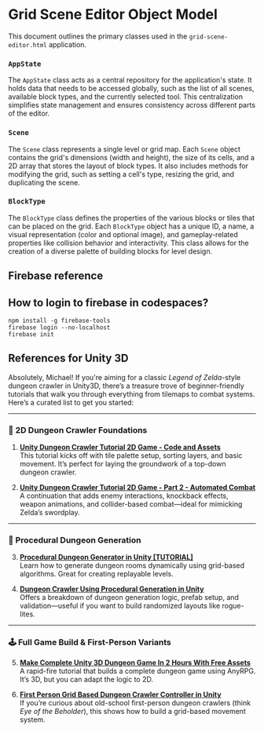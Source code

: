 # Grid Scene Editor Object Model

This document outlines the primary classes used in the `grid-scene-editor.html` application.

### `AppState`

The `AppState` class acts as a central repository for the application's state. It holds data that needs to be accessed globally, such as the list of all scenes, available block types, and the currently selected tool. This centralization simplifies state management and ensures consistency across different parts of the editor.

### `Scene`

The `Scene` class represents a single level or grid map. Each `Scene` object contains the grid's dimensions (width and height), the size of its cells, and a 2D array that stores the layout of block types. It also includes methods for modifying the grid, such as setting a cell's type, resizing the grid, and duplicating the scene.

### `BlockType`

The `BlockType` class defines the properties of the various blocks or tiles that can be placed on the grid. Each `BlockType` object has a unique ID, a name, a visual representation (color and optional image), and gameplay-related properties like collision behavior and interactivity. This class allows for the creation of a diverse palette of building blocks for level design.

## Firebase reference

## How to login to firebase in codespaces?

```
npm install -g firebase-tools
firebase login --no-localhost
firebase init
```

## References for Unity 3D

Absolutely, Michael! If you're aiming for a classic *Legend of Zelda*-style dungeon crawler in Unity3D, there’s a treasure trove of beginner-friendly tutorials that walk you through everything from tilemaps to combat systems. Here’s a curated list to get you started:

---

### 🧱 2D Dungeon Crawler Foundations

1. **[Unity Dungeon Crawler Tutorial 2D Game - Code and Assets](https://www.youtube.com/watch?v=DBPr00T2Tbw)**  
   This tutorial kicks off with tile palette setup, sorting layers, and basic movement. It’s perfect for laying the groundwork of a top-down dungeon crawler.

2. **[Unity Dungeon Crawler Tutorial 2D Game - Part 2 - Automated Combat](https://www.youtube.com/watch?v=xkz0veVavrM)**  
   A continuation that adds enemy interactions, knockback effects, weapon animations, and collider-based combat—ideal for mimicking Zelda’s swordplay.

---

### 🧭 Procedural Dungeon Generation

3. **[Procedural Dungeon Generator in Unity [TUTORIAL]](https://www.youtube.com/watch?v=gHU5RQWbmWE)**  
   Learn how to generate dungeon rooms dynamically using grid-based algorithms. Great for creating replayable levels.

4. **[Dungeon Crawler Using Procedural Generation in Unity](https://www.youtube.com/watch?v=rfKcpp8UDQ0)**  
   Offers a breakdown of dungeon generation logic, prefab setup, and validation—useful if you want to build randomized layouts like rogue-lites.

---

### 🕹️ Full Game Build & First-Person Variants

5. **[Make Complete Unity 3D Dungeon Game In 2 Hours With Free Assets](https://www.youtube.com/watch?v=pNlXlhJr2Y4)**  
   A rapid-fire tutorial that builds a complete dungeon game using AnyRPG. It’s 3D, but you can adapt the logic to 2D.

6. **[First Person Grid Based Dungeon Crawler Controller in Unity](https://www.youtube.com/watch?v=QTSWm1RsvzY)**  
   If you’re curious about old-school first-person dungeon crawlers (think *Eye of the Beholder*), this shows how to build a grid-based movement system.

